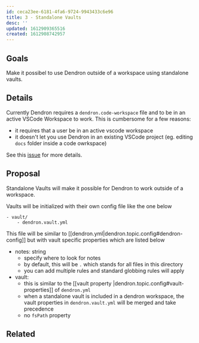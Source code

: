 ```yaml
---
id: ceca23ee-6181-4fa6-9724-9943433c6e96
title: 3 - Standalone Vaults
desc: ''
updated: 1612909365516
created: 1612908742957
---
```


## Goals

Make it possibel to use Dendron outside of a workspace using standalone vaults.

## Details

Currently Dendron requires a `dendron.code-workspace` file and to be in an active VSCode Workspace to work. This is cumbersome for a few reasons:
- it requires that a user be in an active vscode workspace
- it doesn't let you use Dendron in an existing VSCode project (eg. editing `docs` folder inside a code owrkspace)

See this [issue](https://github.com/dendronhq/dendron/issues?q=is%3Aissue+is%3Aopen+markdown) for more details.

## Proposal

Standalone Vaults will make it possible for Dendron to work outside of a workspace. 

Vaults will be initialized with their own config file like the one below

```
- vault/
    - dendron.vault.yml
```

This file will be similar to [[dendron.yml|dendron.topic.config#dendron-config]] but with vault specific properties which are listed below

- notes: string
    - specify where to look for notes
    - by default, this will be `.` which stands for all files in this directory 
    - you can add multiple rules and standard globbing rules will apply
- vault:
    - this is similar to the [[vault property |dendron.topic.config#vault-properties]] of `dendron.yml`
    - when a standalone vault is included in a dendron workspace, the vault properties in `dendron.vault.yml` will be merged and take precedence
    - no `fsPath` property 

## Related